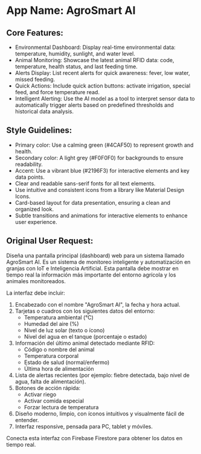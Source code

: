 # **App Name**: AgroSmart AI

## Core Features:

- Environmental Dashboard: Display real-time environmental data: temperature, humidity, sunlight, and water level.
- Animal Monitoring: Showcase the latest animal RFID data: code, temperature, health status, and last feeding time.
- Alerts Display: List recent alerts for quick awareness: fever, low water, missed feeding.
- Quick Actions: Include quick action buttons: activate irrigation, special feed, and force temperature read.
- Intelligent Alerting: Use the AI model as a tool to interpret sensor data to automatically trigger alerts based on predefined thresholds and historical data analysis.

## Style Guidelines:

- Primary color: Use a calming green (#4CAF50) to represent growth and health.
- Secondary color: A light grey (#F0F0F0) for backgrounds to ensure readability.
- Accent: Use a vibrant blue (#2196F3) for interactive elements and key data points.
- Clear and readable sans-serif fonts for all text elements.
- Use intuitive and consistent icons from a library like Material Design Icons.
- Card-based layout for data presentation, ensuring a clean and organized look.
- Subtle transitions and animations for interactive elements to enhance user experience.

## Original User Request:
Diseña una pantalla principal (dashboard) web para un sistema llamado AgroSmart AI. Es un sistema de monitoreo inteligente y automatización en granjas con IoT e Inteligencia Artificial. Esta pantalla debe mostrar en tiempo real la información más importante del entorno agrícola y los animales monitoreados.

La interfaz debe incluir:

1. Encabezado con el nombre "AgroSmart AI", la fecha y hora actual.
2. Tarjetas o cuadros con los siguientes datos del entorno:
   - Temperatura ambiental (°C)
   - Humedad del aire (%)
   - Nivel de luz solar (texto o ícono)
   - Nivel del agua en el tanque (porcentaje o estado)
3. Información del último animal detectado mediante RFID:
   - Código o nombre del animal
   - Temperatura corporal
   - Estado de salud (normal/enfermo)
   - Última hora de alimentación
4. Lista de alertas recientes (por ejemplo: fiebre detectada, bajo nivel de agua, falta de alimentación).
5. Botones de acción rápida:
   - Activar riego
   - Activar comida especial
   - Forzar lectura de temperatura
6. Diseño moderno, limpio, con íconos intuitivos y visualmente fácil de entender.
7. Interfaz responsive, pensada para PC, tablet y móviles.

Conecta esta interfaz con Firebase Firestore para obtener los datos en tiempo real.
  
